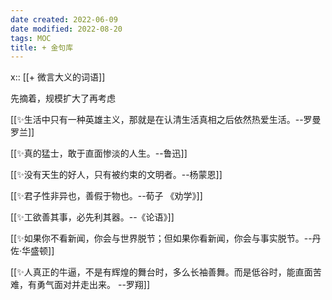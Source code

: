 ```yaml
---
date created: 2022-06-09
date modified: 2022-08-20
tags: MOC
title: + 金句库
---
```


x:: [[+ 微言大义的词语]]

先摘着，规模扩大了再考虑

[[✨生活中只有一种英雄主义，那就是在认清生活真相之后依然热爱生活。--罗曼罗兰]]

[[✨真的猛士，敢于直面惨淡的人生。--鲁迅]]

[[✨没有天生的好人，只有被约束的文明者。--杨蒙恩]]

[[✨君子性非异也，善假于物也。--荀子 《劝学》]]

[[✨工欲善其事，必先利其器。--《论语》]]

[[✨如果你不看新闻，你会与世界脱节；但如果你看新闻，你会与事实脱节。--丹佐·华盛顿]]

[[✨人真正的牛逼，不是有辉煌的舞台时，多么长袖善舞。而是低谷时，能直面苦难，有勇气面对并走出来。 --罗翔]]
